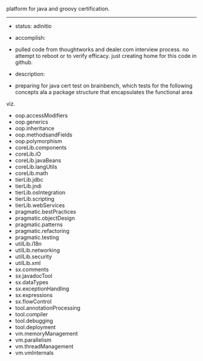 platform for java and groovy certification. 
_____________________________________________

- status: adinitio

- accomplish:
* pulled code from thoughtworks and dealer.com interview process. no attempt to reboot or to verify efficacy. just creating home for this code in github.

- description: 
* preparing for java cert test on brainbench, which tests for the following concepts ala a package structure that encapsulates the functional area

viz.
* oop.accessModifiers
* oop.generics
* oop.inheritance
* oop.methodsandFields
* oop.polymorphism
* coreLib.components
* coreLib.iO
* coreLib.javaBeans
* coreLib.langUtils
* coreLib.math
* tierLib.jdbc
* tierLib.jndi
* tierLib.osIntegration
* tierLib.scripting
* tierLib.webServices
* pragmatic.bestPractices
* pragmatic.objectDesign
* pragmatic.patterns
* pragmatic.refactoring
* pragmatic.testing
* utilLib.i18n
* utilLib.networking
* utilLib.security
* utilLib.xml
* sx.comments
* sx.javadocTool
* sx.dataTypes
* sx.exceptionHandling
* sx.expressions
* sx.flowControl
* tool.annotationProcessing
* tool.compiler
* tool.debugging
* tool.deployment
* vm.memoryManagement
* vm.parallelism
* vm.threadManagement
* vm.vmInternals
